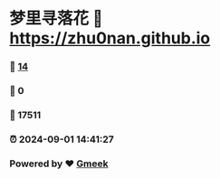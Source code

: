 # 梦里寻落花 :link: https://zhu0nan.github.io 
### :page_facing_up: [14](https://zhu0nan.github.io/tag.html) 
### :speech_balloon: 0 
### :hibiscus: 17511 
### :alarm_clock: 2024-09-01 14:41:27 
### Powered by :heart: [Gmeek](https://github.com/Meekdai/Gmeek)
